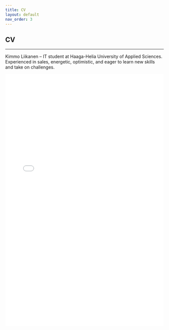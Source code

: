 ```yaml
---
title: CV
layout: default
nav_order: 3
---
```


## CV

---

Kimmo Liikanen – IT student at Haaga-Helia University of Applied Sciences. Experienced in sales, energetic, optimistic, and eager to learn new skills and take on challenges.

<embed src="Liikanen_Kimmo_CV.pdf" type="application/pdf" width="100%" height="800px" />